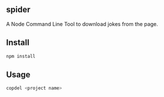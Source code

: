 ## spider 
A Node Command Line Tool to download jokes from the page.

## Install
```bash
npm install
```

## Usage
```bash
copdel <project name>
```

